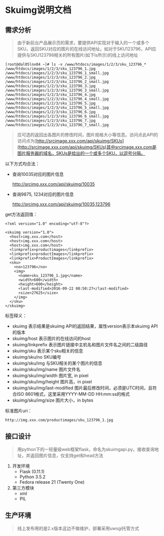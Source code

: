 # Skuimg说明文档 #

## 需求分析 ##

> 由于新前台产品展示页的需求，要提供API实现对于输入的一个或多个SKU，返回SKU对应的图片的在线访问地址。如对于SKU123796，API应提供与SKU123798相关的所有图片(如下ls所示)的线上访问地址

	[root@dal05lnx04 ~]# ls -v /www/htdocs/images/1/2/3/sku_123796_* 
	/www/htdocs/images/1/2/3/sku_123796_1.jpg
	/www/htdocs/images/1/2/3/sku_123796_1_small.jpg
	/www/htdocs/images/1/2/3/sku_123796_2.jpg
	/www/htdocs/images/1/2/3/sku_123796_2_small.jpg
	/www/htdocs/images/1/2/3/sku_123796_3.jpg
	/www/htdocs/images/1/2/3/sku_123796_3_small.jpg
	/www/htdocs/images/1/2/3/sku_123796_4.jpg
	/www/htdocs/images/1/2/3/sku_123796_4_small.jpg
	/www/htdocs/images/1/2/3/sku_123796_5.jpg
	/www/htdocs/images/1/2/3/sku_123796_5_small.jpg
	/www/htdocs/images/1/2/3/sku_123796_6.jpg
	/www/htdocs/images/1/2/3/sku_123796_6_small.jpg
	/www/htdocs/images/1/2/3/sku_123796_7.jpg
	/www/htdocs/images/1/2/3/sku_123796_7_small.jpg

> 应可选的返回出各图片的修改时间，图片规格大小等信息。访问点此API的访问点为[http://srcimage.xxx.com/api/skuimg/SKUs](http://srcimage.xxx.com/api/skuimg/SKUs)其中srcimage.xxx.com是图片服务器的域名，SKUs是给出的一个或多个SKU，以逗号分隔。

以下方式均合法：

- 查询10035对应的图片信息
	
	http://srcimg.xxx.com/api/skuimg/10035

- 查询9875, 1234对应的图片信息
	
	http://srcimg.xxx.com/api/skuimg/10035,123796

get方法返回值：

	<?xml version="1.0" encoding="utf-8"?>
	
	<skuimg version="1.0">
	  <host>img.xxx.com</host>
	  <host>img.xxx.com</host>
	  <host>img.xxx.com</host>
	  <linkprefix>productimages</linkprefix>
	  <linkprefix>productImages</linkprefix>
	  <linkprefix>ProductImages</linkprefix>
	  <sku>
	    <no>123796</no>
	    <img>
	      <name>sku_123796_1.jpg</name>
	      <width>600</width>
	      <height>600</height>
	      <last-modified>2016-09-22 08:50:27</last-modified>
	      <size>27625</size>
	    </img>
	  </sku>
	</skuimg>

标签释义： 

- skuimg 表示结果是skuimg API的返回结果，属性version表示本skuimg API的版本
- skuimg/host 表示图片的在线访问的host 
- skuimg/linkprefix 表示图片链接中主机名和图片文件名之间的二级路径
- skuimg/sku 表示某个sku相关的信息
- skuimg/sku/no SKU编号 
- skuimg/sku/img 与SKU相关的某个图片的信息 
- skuimg/sku/img/name 图片文件名
- skuimg/sku/img/width 图片宽, in pixel 
- skuimg/sku/img/height 图片高，in pixel 
- skuimg/sku/img/last-modified 图片最后修改时间，必须是UTC时间，且符合ISO 8601格式，这里采用YYYY-MM-DD HH:mm:ss的格式 
- skuimg/sku/img/size 图片大小，in bytes

标准图片uri：

	http://img.xxx.com/productimages/sku_123796_1.jpg

## 接口设计 ##

> 用python下的一轻量级web框架flask，命名为skuimgapi.py，接收查询地址，并返回图片信息，仅支持get和head方法

1.	开发环境
	- Flask (0.11.1)
	- Python 3.5.2
	- Fedora release 21 (Twenty One)
2.	第三方模块
	- xml
	- PIL

## 生产环境 ##
> 线上发布用的是2.x版本这边不做维护，部署采用uwsgi托管方式